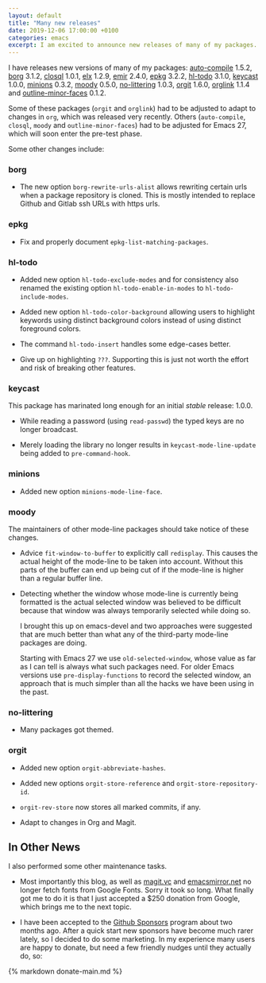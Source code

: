 ```yaml
---
layout: default
title: "Many new releases"
date: 2019-12-06 17:00:00 +0100
categories: emacs
excerpt: I am excited to announce new releases of many of my packages.
---
```


I have releases new versions of many of my packages:
[auto-compile](https://github.com/emacscollective/auto-compile) 1.5.2,
[borg](https://github.com/emacscollective/borg) 3.1.2,
[closql](https://github.com/emacscollective/closql) 1.0.1,
[elx](https://github.com/emacscollective/elx) 1.2.9,
[emir](https://github.com/emacscollective/emir) 2.4.0,
[epkg](https://github.com/emacscollective/epkg) 3.2.2,
[hl-todo](https://github.com/tarsius/hl-todo) 3.1.0,
[keycast](https://github.com/tarsius/keycast) 1.0.0,
[minions](https://github.com/tarsius/minions) 0.3.2,
[moody](https://github.com/tarsius/moody) 0.5.0,
[no-littering](https://github.com/emacscollective/no-littering) 1.0.3,
[orgit](https://github.com/magit/orgit) 1.6.0,
[orglink](https://github.com/tarsius/orglink) 1.1.4 and
[outline-minor-faces](https://github.com/tarsius/outline-minor-faces) 0.1.2.

Some of these packages (`orgit` and `orglink`) had to be adjusted to
adapt to changes in `org`, which was released very recently.  Others
(`auto-compile`, `closql`, `moody` and `outline-minor-faces`) had to
be adjusted for Emacs 27, which will soon enter the pre-test phase.

Some other changes include:

### borg

- The new option `borg-rewrite-urls-alist` allows rewriting certain urls
  when a package repository is cloned.  This is mostly intended to
  replace Github and Gitlab ssh URLs with https urls.

### epkg

- Fix and properly document `epkg-list-matching-packages`.

### hl-todo

- Added new option `hl-todo-exclude-modes` and for consistency also
  renamed the existing option `hl-todo-enable-in-modes` to
  `hl-todo-include-modes`.

- Added new option `hl-todo-color-background` allowing users to
  highlight keywords using distinct background colors instead of using
  distinct foreground colors.

- The command `hl-todo-insert` handles some edge-cases better.

- Give up on highlighting `???`.  Supporting this is just not worth the
  effort and risk of breaking other features.

### keycast

This package has marinated long enough for an initial *stable*
release: 1.0.0.

- While reading a password (using `read-passwd`) the typed keys are no
  longer broadcast.

- Merely loading the library no longer results in
  `keycast-mode-line-update` being added to `pre-command-hook`.

### minions

- Added new option `minions-mode-line-face`.

### moody

The maintainers of other mode-line packages should take notice of
these changes.

- Advice `fit-window-to-buffer` to explicitly call `redisplay`.  This
  causes the actual height of the mode-line to be taken into account.
  Without this parts of the buffer can end up being cut of if the
  mode-line is higher than a regular buffer line.

- Detecting whether the window whose mode-line is currently being
  formatted is the actual selected window was believed to be difficult
  because that window was always temporarily selected while doing so.

  I brought this up on emacs-devel and two approaches were suggested
  that are much better than what any of the third-party mode-line
  packages are doing.

  Starting with Emacs 27 we use `old-selected-window`, whose value as
  far as I can tell is always what such packages need.  For older
  Emacs versions use `pre-display-functions` to record the selected
  window, an approach that is much simpler than all the hacks we have
  been using in the past.

### no-littering

- Many packages got themed.

### orgit

- Added new option `orgit-abbreviate-hashes`.

- Added new options `orgit-store-reference` and
  `orgit-store-repository-id`.

- `orgit-rev-store` now stores all marked commits, if any.

- Adapt to changes in Org and Magit.

## In Other News

I also performed some other maintenance tasks.

- Most importantly this blog, as well as [magit.vc](https://magit.vc)
  and [emacsmirror.net](https://emacsmirror.net) no longer fetch fonts
  from Google Fonts.  Sorry it took so long.  What finally got me to
  do it is that I just accepted a $250 donation from Google, which
  brings me to the next topic.

- I have been accepted to the [Github
  Sponsors](https://help.github.com/en/github/supporting-the-open-source-community-with-github-sponsors/about-github-sponsors)
  program about two months ago.  After a quick start new sponsors have
  become much rarer lately, so I decided to do some marketing.  In my
  experience many users are happy to donate, but need a few friendly
  nudges until they actually do, so:

{% markdown donate-main.md %}

